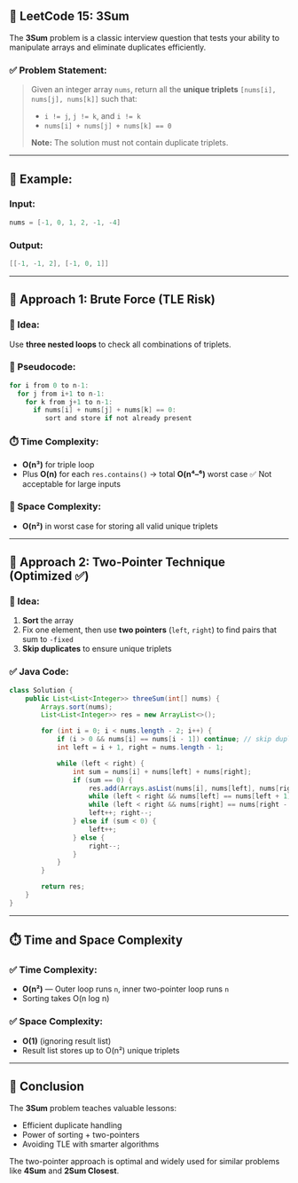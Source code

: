 ## 🔢 LeetCode 15: 3Sum

The **3Sum** problem is a classic interview question that tests your ability to manipulate arrays and eliminate duplicates efficiently.

### ✅ Problem Statement:

> Given an integer array `nums`, return all the **unique triplets** `[nums[i], nums[j], nums[k]]` such that:
>
> * `i != j`, `j != k`, and `i != k`
> * `nums[i] + nums[j] + nums[k] == 0`
>
> **Note:** The solution must not contain duplicate triplets.

---

## 🧪 Example:

### Input:

```java
nums = [-1, 0, 1, 2, -1, -4]
```

### Output:

```java
[[-1, -1, 2], [-1, 0, 1]]
```

---

## 🧠 Approach 1: Brute Force (TLE Risk)

### 🔹 Idea:

Use **three nested loops** to check all combinations of triplets.

### 🧾 Pseudocode:

```java
for i from 0 to n-1:
  for j from i+1 to n-1:
    for k from j+1 to n-1:
      if nums[i] + nums[j] + nums[k] == 0:
         sort and store if not already present
```

### ⏱️ Time Complexity:

* **O(n³)** for triple loop
* Plus **O(n)** for each `res.contains()` → total **O(n⁴–⁶)** worst case
  ✅ Not acceptable for large inputs

### 🧠 Space Complexity:

* **O(n²)** in worst case for storing all valid unique triplets

---

## 🚀 Approach 2: Two-Pointer Technique (Optimized ✅)

### 🔹 Idea:

1. **Sort** the array
2. Fix one element, then use **two pointers** (`left`, `right`) to find pairs that sum to `-fixed`
3. **Skip duplicates** to ensure unique triplets

### ✅ Java Code:

```java
class Solution {
    public List<List<Integer>> threeSum(int[] nums) {
        Arrays.sort(nums);
        List<List<Integer>> res = new ArrayList<>();

        for (int i = 0; i < nums.length - 2; i++) {
            if (i > 0 && nums[i] == nums[i - 1]) continue; // skip duplicates
            int left = i + 1, right = nums.length - 1;

            while (left < right) {
                int sum = nums[i] + nums[left] + nums[right];
                if (sum == 0) {
                    res.add(Arrays.asList(nums[i], nums[left], nums[right]));
                    while (left < right && nums[left] == nums[left + 1]) left++;  // skip duplicates
                    while (left < right && nums[right] == nums[right - 1]) right--; // skip duplicates
                    left++; right--;
                } else if (sum < 0) {
                    left++;
                } else {
                    right--;
                }
            }
        }

        return res;
    }
}
```

---

## ⏱️ Time and Space Complexity

### ✅ Time Complexity:

* **O(n²)** — Outer loop runs `n`, inner two-pointer loop runs `n`
* Sorting takes O(n log n)

### ✅ Space Complexity:

* **O(1)** (ignoring result list)
* Result list stores up to O(n²) unique triplets

---

## 🧵 Conclusion

The **3Sum** problem teaches valuable lessons:

* Efficient duplicate handling
* Power of sorting + two-pointers
* Avoiding TLE with smarter algorithms

The two-pointer approach is optimal and widely used for similar problems like **4Sum** and **2Sum Closest**.
 